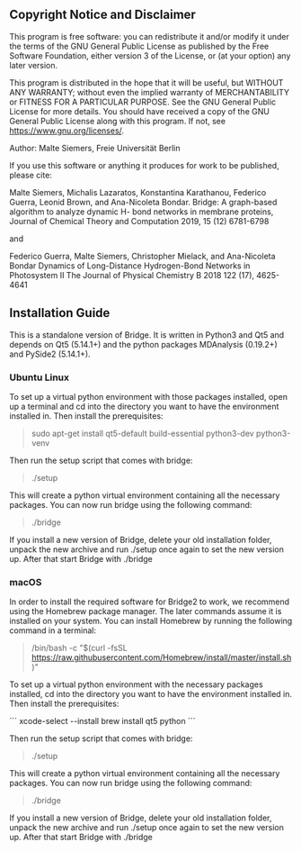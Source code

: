 ## Copyright Notice and Disclaimer

This program is free software: you can redistribute it and/or modify it under the terms of
the GNU General Public License as published by the Free Software Foundation, either
version 3 of the License, or (at your option) any later version.

This program is distributed in the hope that it will be useful, but WITHOUT ANY
WARRANTY; without even the implied warranty of MERCHANTABILITY or FITNESS FOR A
PARTICULAR PURPOSE. See the GNU General Public License for more details.
You should have received a copy of the GNU General Public License along with this
program. If not, see https://www.gnu.org/licenses/.

Author: Malte Siemers, Freie Universität Berlin

If you use this software or anything it produces for work to be published, please cite:

Malte Siemers, Michalis Lazaratos, Konstantina Karathanou, Federico Guerra, Leonid
Brown, and Ana-Nicoleta Bondar. Bridge: A graph-based algorithm to analyze dynamic H-
bond networks in membrane proteins, Journal of Chemical Theory and Computation 2019,
15 (12) 6781-6798

and

Federico Guerra, Malte Siemers, Christopher Mielack, and Ana-Nicoleta Bondar Dynamics of
Long-Distance Hydrogen-Bond Networks in Photosystem II The Journal of Physical
Chemistry B 2018 122 (17), 4625-4641

## Installation Guide

This is a standalone version of Bridge. It is written in Python3 and Qt5 and depends on Qt5
(5.14.1+) and the python packages MDAnalysis (0.19.2+) and PySide2 (5.14.1+).


### Ubuntu Linux

To set up a virtual python environment with those packages installed, open up a terminal
and cd into the directory you want to have the environment installed in. Then install the
prerequisites:

> sudo apt-get install qt5-default build-essential python3-dev python3-venv

Then run the setup script that comes with bridge:

> ./setup

This will create a python virtual environment containing all the necessary packages.
You can now run bridge using the following command:

> ./bridge

If you install a new version of Bridge, delete your old installation folder, unpack the new
archive and run ./setup once again to set the new version up. After that start Bridge with 
./bridge

### macOS

In order to install the required software for Bridge2 to work, we recommend using the 
Homebrew package manager. The later commands assume it is installed on your system. You can
install Homebrew by running the following command in a terminal:

> /bin/bash -c "$(curl -fsSL https://raw.githubusercontent.com/Homebrew/install/master/install.sh)"

To set up a virtual python environment with the necessary packages installed, cd into the directory 
you want to have the environment installed in. Then install the prerequisites:

´´´
xcode-select --install
brew install qt5 python
´´´

Then run the setup script that comes with bridge:

> ./setup

This will create a python virtual environment containing all the necessary packages.
You can now run bridge using the following command:

> ./bridge

If you install a new version of Bridge, delete your old installation folder, unpack the new
archive and run ./setup once again to set the new version up. After that start Bridge with 
./bridge
